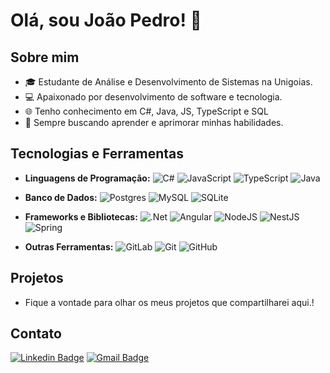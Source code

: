 # Olá, sou João Pedro! 👋

## Sobre mim
- 🎓 Estudante de Análise e Desenvolvimento de Sistemas na Unigoias.
- 💻 Apaixonado por desenvolvimento de software e tecnologia.
- 🌐 Tenho conhecimento em C#, Java, JS, TypeScript e SQL
- 🚀 Sempre buscando aprender e aprimorar minhas habilidades.

## Tecnologias e Ferramentas
- **Linguagens de Programação:** ![C#](https://img.shields.io/badge/c%23-%23239120.svg?style=for-the-badge&logo=csharp&logoColor=white) ![JavaScript](https://img.shields.io/badge/javascript-%23323330.svg?style=for-the-badge&logo=javascript&logoColor=%23F7DF1E) ![TypeScript](https://img.shields.io/badge/typescript-%23007ACC.svg?style=for-the-badge&logo=typescript&logoColor=white) ![Java](https://img.shields.io/badge/java-%23ED8B00.svg?style=for-the-badge&logo=openjdk&logoColor=white) 

- **Banco de Dados:** ![Postgres](https://img.shields.io/badge/postgres-%23316192.svg?style=for-the-badge&logo=postgresql&logoColor=white) ![MySQL](https://img.shields.io/badge/mysql-4479A1.svg?style=for-the-badge&logo=mysql&logoColor=white) ![SQLite](https://img.shields.io/badge/sqlite-%2307405e.svg?style=for-the-badge&logo=sqlite&logoColor=white)

- **Frameworks e Bibliotecas:** ![.Net](https://img.shields.io/badge/.NET-5C2D91?style=for-the-badge&logo=.net&logoColor=white) ![Angular](https://img.shields.io/badge/angular-%23DD0031.svg?style=for-the-badge&logo=angular&logoColor=white) ![NodeJS](https://img.shields.io/badge/node.js-6DA55F?style=for-the-badge&logo=node.js&logoColor=white) ![NestJS](https://img.shields.io/badge/nestjs-%23E0234E.svg?style=for-the-badge&logo=nestjs&logoColor=white) ![Spring](https://img.shields.io/badge/spring-%236DB33F.svg?style=for-the-badge&logo=spring&logoColor=white)

- **Outras Ferramentas:** ![GitLab](https://img.shields.io/badge/gitlab-%23181717.svg?style=for-the-badge&logo=gitlab&logoColor=white) ![Git](https://img.shields.io/badge/git-%23F05033.svg?style=for-the-badge&logo=git&logoColor=white) ![GitHub](https://img.shields.io/badge/github-%23121011.svg?style=for-the-badge&logo=github&logoColor=white)

## Projetos
- Fique a vontade para olhar os meus projetos que compartilharei aqui.!

## Contato
[![Linkedin Badge](https://img.shields.io/badge/-LinkedIn-003366?style=flat-square&logo=Linkedin&logoColor=white&link=https://www.linkedin.com/in/jo%C3%A3o-pedro-ribeiro-da-silva-8a5887257/)](https://www.linkedin.com/in/jo%C3%A3o-pedro-ribeiro-da-silva-8a5887257/)
[![Gmail Badge](https://img.shields.io/badge/-contato@joaopedro.com-d50000?style=flat-square&logo=Gmail&logoColor=white&link=mailto:oficial.joaopedroribeiro@gmail.com)](mailto:oficial.joaopedroribeiro@gmail.com)


